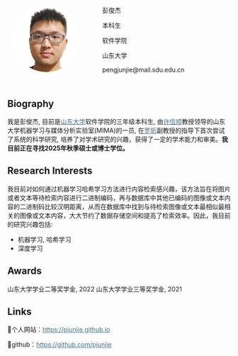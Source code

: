 <table style="width:100%;border:0px;border-spacing:0px;border-collapse:separate;margin-right:auto;margin-left:auto;"><tbody>
            <tr style="padding:0px">
              <td style="padding:2.5%;width:40%;max-width:40%">
                <a href="pengjunjie_pic.jpg" target="_blank"><img style="width:85%;max-width:100%;object-fit: cover;border-radius: 75px" alt="profile photo" src="pengjunjie_pic.jpg" class="hoverZoomLink"></a>
              </td>
              <td style="padding:2.5%;width:63%;vertical-align:middle">
                <p class="name" style="text-align: left;">
                  彭俊杰
                </p>
                <p>
                  本科生
                </p>
                <p>
                  软件学院
                </p>
                <p>
                  山东大学
                </p>
                <p>
                  pengjunjie@mail.sdu.edu.cn
                </p>
              </td>
            </tr>
          </tbody></table>

## Biography
<p>我是彭俊杰, 目前是<a style="color:#476f83" href="https://www.sdu.edu.cn/index.htm">山东大学</a>软件学院的三年级本科生, 由<a style="color:#476f83" href="https://faculty.sdu.edu.cn/xuxinshun/zh_CN/index.htm">许信顺</a>教授领导的山东大学机器学习与媒体分析实验室(MIMA)的一员, 在<a style="color:#476f83" href="https://faculty.sdu.edu.cn/luoxin/zh_CN/index.htm">罗昕</a>副教授的指导下首次尝试了系统的科学研究, 培养了对学术研究的兴趣，获得了一定的学术能力和审美。<b>我目前正在寻找2025年秋季硕士或博士学位。</b> </p>

## Research Interests
<p>我目前对如何通过机器学习哈希学习方法进行内容检索感兴趣，该方法旨在将图片或者文本等待检索内容进行二进制编码，再与数据库中其他已编码的图像或文本内容的二进制码比较汉明距离，从而在数据库中找到与待检索图像或文本最相似最相关的图像或文本内容，大大节约了数据存储空间和提高了检索效率。因此，我目前的研究兴趣包括:</p>
<ul>
    <li>机器学习, 哈希学习</li>
    <li>深度学习</li>
</ul>

## Awards
山东大学学业二等奖学金, 2022
山东大学学业三等奖学金, 2021

## Links
<p>🌱个人网站：<a style="color:#476f83" href="https://pjunjie.github.io">https://pjunjie.github.io</a></p>
<p>🌱github：<a style="color:#476f83" href="https://github.com/pjunjie">https://github.com/pjunjie</a></p>

